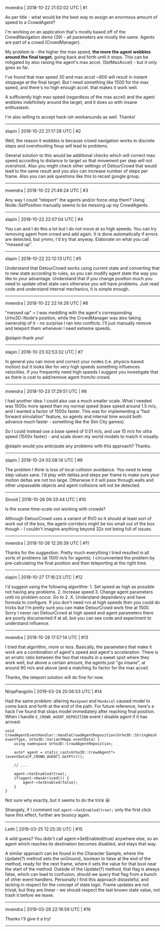 mvendra | 2018-10-22 21:02:02 UTC | #1

As per title - what would be the best way to assign an enormous amount of speed to a CrowdAgent?

I'm working on an application that's mostly based off of the CrowdNavigation demo (39) - all parameters are mostly the same. Agents are part of a crowd (CrowdManager).

My problem is - the higher the max speed, **the more the agent wobbles around the final target**, going back and forth until it stops. This can be mitigated by also raising the agent's max accel. (SetMaxAccel) - but it only goes so far.

I've found that max speed 30 and max accel ~800 will result in instant stoppage at the final target. But I need something like 1500 for the max speed, and there's no high enough accel. that makes it work well.

A sufficiently high max speed (regardless of the max accel) and the agent wobbles indefinitely around the target, and it does so with insane enthusiasm.

I'm also willing to accept hack-ish workarounds as well. Thanks!

-------------------------

slapin | 2018-10-22 21:17:28 UTC | #2

Well, the reason it wobbles is because crowd navigation works in discrete steps and overshooting fixup will lead to problems.

General solution to this would be additional checks which will correct max speed according to distance to target so that movement per step will not overshoot. Also you might check other settings of DetourCrowd that would lead to the same result and you also can increase number of steps per frame.
Also you can ask questions like this to recast google group.

-------------------------

mvendra | 2018-10-22 21:46:24 UTC | #3

Any way I could "teleport" the agents and/or force-stop them? Using Node::SetPosition manually seems to be messing up my CrowdAgents.

-------------------------

slapin | 2018-10-22 22:07:04 UTC | #4

You can and I do this a lot but I do not move at so high speeds. You can try removing agent from crowd and add again. It is done automatically if errors are detected, but ymmv, I'd try that anyway. Elaborate on what you call "messed up".

-------------------------

slapin | 2018-10-22 22:12:13 UTC | #5

Understand that DetourCrowd works using current state and converting that to new state according to rules, so you can modify agent state the way you like to your advantage. Understand that if you change position much you need to update othet state vars otherwise you will have problems. Just read code and understand internal mechanics, it is simple enough.

-------------------------

mvendra | 2018-10-22 22:14:28 UTC | #6


"messed up" = I was meddling with the agent's corresponding Urho3D::Node's position, while the CrowdManager was also taking ownership of it - no surprise I ran into conflicts. I'll just manually remove and teleport them whenever I need extreme speeds.

@slapin thank you!

-------------------------

slapin | 2018-10-23 02:53:32 UTC | #7

In general you can move and correct your nodes (i.e. physics-based motion) but it looks like for very high speeds something influences velocities. If you frequently need high speeds I suggest you investigate that as there is cost to add/remove agent from/to crowd.

-------------------------

mvendra | 2018-10-23 17:29:51 UTC | #8

I had another idea: I could also use a much smaller scale. What I needed was 1500x more speed than my normal speed (base speed around 1.5 m/s, and I wanted a factor of 1500x faster. This was for implementing a "fast forward simulation" feature, so agents and internal time would both advance much faster - something like the Sim City games).

So I could instead use a base speed of 0.01 m/s, and use 15 m/s for ultra speed (1500x faster) - and scale down my world models to match it visually.

@slapin would you anticipate any problems with this approach? Thanks.

-------------------------

slapin | 2018-10-24 02:08:14 UTC | #9

The problem I think is loss of local collision avoidance. You need to keep step values sane.
I'd play with deltas.and steps per frame to make sure your motion deltas are not too large. Otherwise it it will pass through.walls and other unpassable objects and agent collisions will not be detected.

-------------------------

Sinoid | 2018-10-26 06:33:44 UTC | #10

Is the scene time-scale not working with crowds?

Although DetourCrowd uses a variant of RVO so it should at least sort of work out of the box, the agent-corridors might be too small out of the box though - I couldn't imagine anything beyond 32x not being full of issues.

-------------------------

mvendra | 2018-10-26 12:26:39 UTC | #11

Thanks for the suggestion. Pretty much everything I tried resulted in all sorts of problems (at 1500 m/s for agents). I circumvented the problem by pre-calculating the final position and then teleporting at the right time.

-------------------------

slapin | 2018-10-27 17:16:23 UTC | #12

I'd suggest using the following algorithm: 1. Set speed as high as possible not having any problems. 2. Increase speed 3. Change agent parameters until no problem occur. Go to 2. X. Understand dependency and have formula to configure. If you don't need rvo at high speeds then you could do tricks but I'm pretty sure you can make DetourCrowd work fine at 1500. Sorry I never ran DetourCrowd at high speed and agent parameters there are poorly documented if at all, but you can see code.and experiment to understand influence.

-------------------------

mvendra | 2018-10-28 17:57:14 UTC | #13

I tried that algorithm, more or less. Basically, the parameters that make it work are a combination of agent's speed and agent's acceleration. There is an erratic ratio between the two that results in a sweet spot where they work well, but above a certain amount, the agents just "go insane", at around 90 m/s and above (and a matching 5x factor for the max accel)

Thanks, the teleport solution will do fine for now.

-------------------------

NinjaPangolin | 2019-03-24 20:56:53 UTC | #14

Had the same problem: altering `MaxSpeed` and `MaxAccel` caused model to come back and forth at the end of the path. For future reference, here's a hack I've found that stops model immediately after reaching final position. When I handle `E_CROWD_AGENT_REPOSITION` event I disable agent if it has arrived:
```
void CrowdAgentEventHandler::HandleCrowdAgentReposition(Urho3D::StringHash eventType, Urho3D::VariantMap& eventData) {
    using namespace Urho3D::CrowdAgentReposition;

    auto* agent = static_cast<Urho3D::CrowdAgent*>(eventData[P_CROWD_AGENT].GetPtr());

    // ...

    agent->SetEnabled(true);
    if(agent->HasArrived()) {
        agent->SetEnabled(false);
    }
}
```
Not sure why exactly, but it seems to do the trick :smiley:

Strangely, if I comment out `agent->SetEnabled(true);` only the first click have this effect, further are bouncy again.

-------------------------

Leith | 2019-03-25 12:25:35 UTC | #15

A wild guess? You didn't call agent->SetEnabled(true) anywhere else, so an agent which reaches its destination becomes disabled, and stays that way.

A similar approach can be found in the Character Sample, where the Update(?) method sets the onGround_ boolean to false at the end of the method, ready for the next frame, where it sets the value for that bool near the start of the method. Outside of the Update(?) method, that flag is always false, which can lead to confusion, should we query that flag from a bunch of other event handlers.
Personally I find this approach distasteful, and lacking in respect for the concept of state logic. Frame updates are not trivial, but they are linear - we should respect the last known state value, not trash it before we leave.

-------------------------

mvendra | 2019-03-28 22:16:59 UTC | #16

Thanks I'll give it a try!

-------------------------

